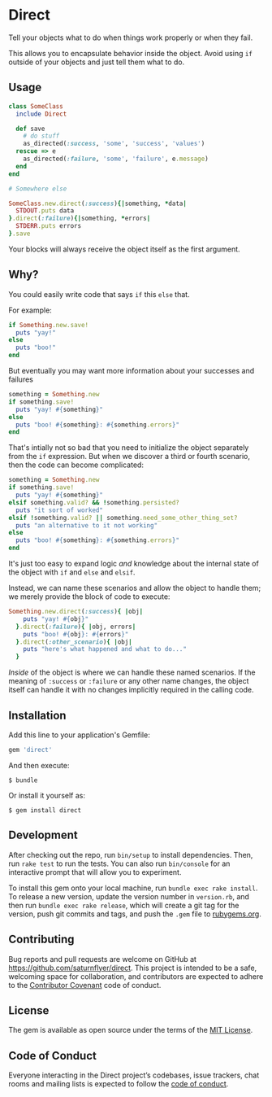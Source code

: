 # Direct

Tell your objects what to do when things work properly or when they fail.

This allows you to encapsulate behavior inside the object. Avoid using `if`
outside of your objects and just tell them what to do.

## Usage

```ruby
class SomeClass
  include Direct

  def save
    # do stuff
    as_directed(:success, 'some', 'success', 'values')
  rescue => e
    as_directed(:failure, 'some', 'failure', e.message)
  end
end

# Somewhere else

SomeClass.new.direct(:success){|something, *data|
  STDOUT.puts data
}.direct(:failure){|something, *errors|
  STDERR.puts errors
}.save
```

Your blocks will always receive the object itself as the first argument.

## Why?

You could easily write code that says `if` this `else` that.

For example:

```ruby
if Something.new.save!
  puts "yay!"
else
  puts "boo!"
end
```

But eventually you may want more information about your successes and failures

```ruby
something = Something.new
if something.save!
  puts "yay! #{something}"
else
  puts "boo! #{something}: #{something.errors}"
end
```

That's intially not so bad that you need to initialize the object separately 
from the `if` expression. But when we discover a third or fourth scenario, then
the code can become complicated:

```ruby
something = Something.new
if something.save!
  puts "yay! #{something}"
elsif something.valid? && !something.persisted?
  puts "it sort of worked"
elsif !something.valid? || something.need_some_other_thing_set?
  puts "an alternative to it not working"
else
  puts "boo! #{something}: #{something.errors}"
end
```

It's just too easy to expand logic *and* knowledge about the internal state of
the object with `if` and `else` and `elsif`.

Instead, we can name these scenarios and allow the object to handle them; we
merely provide the block of code to execute:

```ruby
Something.new.direct(:success){ |obj|
    puts "yay! #{obj}"
  }.direct(:failure){ |obj, errors|
    puts "boo! #{obj}: #{errors}"
  }.direct(:other_scenario){ |obj|
    puts "here's what happened and what to do..."
  }
```

_Inside_ of the object is where we can handle these named scenarios. If the
meaning of `:success` or `:failure` or any other name changes, the object
itself can handle it with no changes implicitly required in the calling code.

## Installation

Add this line to your application's Gemfile:

```ruby
gem 'direct'
```

And then execute:

    $ bundle

Or install it yourself as:

    $ gem install direct

## Development

After checking out the repo, run `bin/setup` to install dependencies. Then, run `rake test` to run the tests. You can also run `bin/console` for an interactive prompt that will allow you to experiment.

To install this gem onto your local machine, run `bundle exec rake install`. To release a new version, update the version number in `version.rb`, and then run `bundle exec rake release`, which will create a git tag for the version, push git commits and tags, and push the `.gem` file to [rubygems.org](https://rubygems.org).

## Contributing

Bug reports and pull requests are welcome on GitHub at https://github.com/saturnflyer/direct. This project is intended to be a safe, welcoming space for collaboration, and contributors are expected to adhere to the [Contributor Covenant](http://contributor-covenant.org) code of conduct.

## License

The gem is available as open source under the terms of the [MIT License](https://opensource.org/licenses/MIT).

## Code of Conduct

Everyone interacting in the Direct project’s codebases, issue trackers, chat rooms and mailing lists is expected to follow the [code of conduct](https://github.com/saturnflyer/direct/blob/master/CODE_OF_CONDUCT.md).
